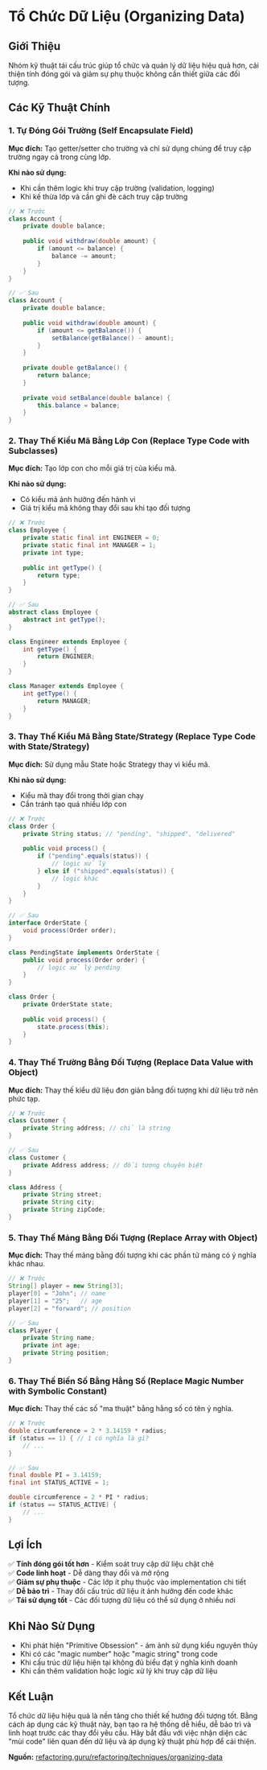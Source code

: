 # **Tổ Chức Dữ Liệu (Organizing Data)**

## **Giới Thiệu**
Nhóm kỹ thuật tái cấu trúc giúp tổ chức và quản lý dữ liệu hiệu quả hơn, cải thiện tính đóng gói và giảm sự phụ thuộc không cần thiết giữa các đối tượng.

## **Các Kỹ Thuật Chính**

### **1. Tự Đóng Gói Trường (Self Encapsulate Field)**
**Mục đích:** Tạo getter/setter cho trường và chỉ sử dụng chúng để truy cập trường ngay cả trong cùng lớp.

**Khi nào sử dụng:**
- Khi cần thêm logic khi truy cập trường (validation, logging)
- Khi kế thừa lớp và cần ghi đè cách truy cập trường

```java
// ❌ Trước
class Account {
    private double balance;
    
    public void withdraw(double amount) {
        if (amount <= balance) {
            balance -= amount;
        }
    }
}

// ✅ Sau
class Account {
    private double balance;
    
    public void withdraw(double amount) {
        if (amount <= getBalance()) {
            setBalance(getBalance() - amount);
        }
    }
    
    private double getBalance() {
        return balance;
    }
    
    private void setBalance(double balance) {
        this.balance = balance;
    }
}
```

### **2. Thay Thế Kiểu Mã Bằng Lớp Con (Replace Type Code with Subclasses)**
**Mục đích:** Tạo lớp con cho mỗi giá trị của kiểu mã.

**Khi nào sử dụng:**
- Có kiểu mã ảnh hưởng đến hành vi
- Giá trị kiểu mã không thay đổi sau khi tạo đối tượng

```java
// ❌ Trước
class Employee {
    private static final int ENGINEER = 0;
    private static final int MANAGER = 1;
    private int type;
    
    public int getType() {
        return type;
    }
}

// ✅ Sau
abstract class Employee {
    abstract int getType();
}

class Engineer extends Employee {
    int getType() {
        return ENGINEER;
    }
}

class Manager extends Employee {
    int getType() {
        return MANAGER;
    }
}
```

### **3. Thay Thế Kiểu Mã Bằng State/Strategy (Replace Type Code with State/Strategy)**
**Mục đích:** Sử dụng mẫu State hoặc Strategy thay vì kiểu mã.

**Khi nào sử dụng:**
- Kiểu mã thay đổi trong thời gian chạy
- Cần tránh tạo quá nhiều lớp con

```java
// ❌ Trước
class Order {
    private String status; // "pending", "shipped", "delivered"
    
    public void process() {
        if ("pending".equals(status)) {
            // logic xử lý
        } else if ("shipped".equals(status)) {
            // logic khác
        }
    }
}

// ✅ Sau
interface OrderState {
    void process(Order order);
}

class PendingState implements OrderState {
    public void process(Order order) {
        // logic xử lý pending
    }
}

class Order {
    private OrderState state;
    
    public void process() {
        state.process(this);
    }
}
```

### **4. Thay Thế Trường Bằng Đối Tượng (Replace Data Value with Object)**
**Mục đích:** Thay thế kiểu dữ liệu đơn giản bằng đối tượng khi dữ liệu trở nên phức tạp.

```java
// ❌ Trước
class Customer {
    private String address; // chỉ là string
}

// ✅ Sau
class Customer {
    private Address address; // đối tượng chuyên biệt
}

class Address {
    private String street;
    private String city;
    private String zipCode;
}
```

### **5. Thay Thế Mảng Bằng Đối Tượng (Replace Array with Object)**
**Mục đích:** Thay thế mảng bằng đối tượng khi các phần tử mảng có ý nghĩa khác nhau.

```java
// ❌ Trước
String[] player = new String[3];
player[0] = "John"; // name
player[1] = "25";   // age
player[2] = "forward"; // position

// ✅ Sau
class Player {
    private String name;
    private int age;
    private String position;
}
```

### **6. Thay Thế Biến Số Bằng Hằng Số (Replace Magic Number with Symbolic Constant)**
**Mục đích:** Thay thế các số "ma thuật" bằng hằng số có tên ý nghĩa.

```java
// ❌ Trước
double circumference = 2 * 3.14159 * radius;
if (status == 1) { // 1 có nghĩa là gì?
    // ...
}

// ✅ Sau
final double PI = 3.14159;
final int STATUS_ACTIVE = 1;

double circumference = 2 * PI * radius;
if (status == STATUS_ACTIVE) {
    // ...
}
```

## **Lợi Ích**

✅ **Tính đóng gói tốt hơn** - Kiểm soát truy cập dữ liệu chặt chẽ  
✅ **Code linh hoạt** - Dễ dàng thay đổi và mở rộng  
✅ **Giảm sự phụ thuộc** - Các lớp ít phụ thuộc vào implementation chi tiết  
✅ **Dễ bảo trì** - Thay đổi cấu trúc dữ liệu ít ảnh hưởng đến code khác  
✅ **Tái sử dụng tốt** - Các đối tượng dữ liệu có thể sử dụng ở nhiều nơi  

## **Khi Nào Sử Dụng**

- Khi phát hiện "Primitive Obsession" - ám ảnh sử dụng kiểu nguyên thủy
- Khi có các "magic number" hoặc "magic string" trong code
- Khi cấu trúc dữ liệu hiện tại không đủ biểu đạt ý nghĩa kinh doanh
- Khi cần thêm validation hoặc logic xử lý khi truy cập dữ liệu

## **Kết Luận**

Tổ chức dữ liệu hiệu quả là nền tảng cho thiết kế hướng đối tượng tốt. Bằng cách áp dụng các kỹ thuật này, bạn tạo ra hệ thống dễ hiểu, dễ bảo trì và linh hoạt trước các thay đổi yêu cầu. Hãy bắt đầu với việc nhận diện các "mùi code" liên quan đến dữ liệu và áp dụng kỹ thuật phù hợp để cải thiện.

**Nguồn:** [refactoring.guru/refactoring/techniques/organizing-data](https://refactoring.guru/refactoring/techniques/organizing-data)